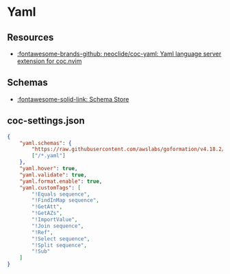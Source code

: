 Yaml
===

Resources
---

- [:fontawesome-brands-github: neoclide/coc-yaml: Yaml language server extension
    for coc.nvim](https://github.com/neoclide/coc-yaml)


Schemas
---

- [:fontawesome-solid-link: Schema Store](https://www.schemastore.org/json/)


coc-settings.json
---

```json
{
    "yaml.schemas": {
        "https://raw.githubusercontent.com/awslabs/goformation/v4.18.2/schema/cloudformation.schema.json" :
        ["/*.yaml"]
    },
    "yaml.hover": true,
    "yaml.validate": true,
    "yaml.format.enable": true,
    "yaml.customTags": [
        "!Equals sequence",
        "!FindInMap sequence",
        "!GetAtt",
        "!GetAZs",
        "!ImportValue",
        "!Join sequence",
        "!Ref",
        "!Select sequence",
        "!Split sequence",
        "!Sub"
    ]
}
```
